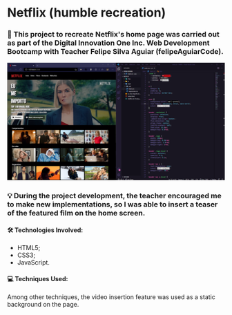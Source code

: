 <h1>Netflix (humble recreation)</h2>

<h3> 📜 This project to recreate Netflix's home page was carried out as part of the Digital Innovation One Inc. Web Development Bootcamp with Teacher Felipe Silva Aguiar (felipeAguiarCode).</h3>

<p align="center">
<img src="https://github.com/fonluc/netflix.fonluc/blob/main/github/netflix.png" alt="netflix-png" border="0">
</p>

<h3>
💡 During the project development, the teacher encouraged me to make new implementations, so I was able to insert a teaser of the featured film on the home screen.</h4>

<h4>🛠 Technologies Involved:</h4>

- HTML5;
- CSS3;
- JavaScript.

<h4>💻 Techniques Used:</h4>
  
<p>Among other techniques, the video insertion feature was used as a static background on the page.<p>
